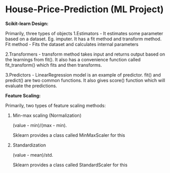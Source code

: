 # House-Price-Prediction (ML Project)
**Scikit-learn Design:**

Primarily, three types of objects
1.Estimators - It estimates some parameter based on a dataset. Eg. imputer. It has a fit method and transform method. Fit method - Fits the dataset and calculates internal parameters

2.Transformers - transform method takes input and returns output based on the learnings from fit(). It also has a convenience function called fit_transform() which fits and then transforms.

3.Predictors - LinearRegression model is an example of predictor. fit() and predict() are two common functions. It also gives score() function which will evaluate the predictions.

**Feature Scaling:**

Primarily, two types of feature scaling methods:
1. Min-max scaling (Normalization)

    (value - min)/(max - min).

    Sklearn provides a class called MinMaxScaler for this
    
2. Standardization

    (value - mean)/std.

    Sklearn provides a class called StandardScaler for this

